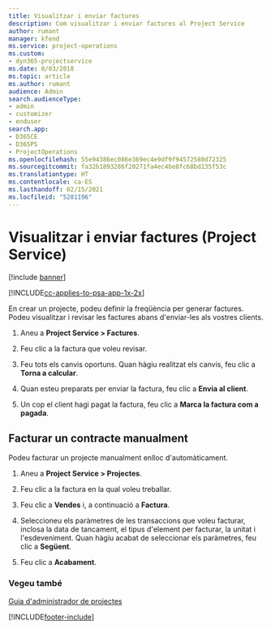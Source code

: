 ```yaml
---
title: Visualitzar i enviar factures
description: Com visualitzar i enviar factures al Project Service
author: rumant
manager: kfend
ms.service: project-operations
ms.custom:
- dyn365-projectservice
ms.date: 8/03/2018
ms.topic: article
ms.author: rumant
audience: Admin
search.audienceType:
- admin
- customizer
- enduser
search.app:
- D365CE
- D365PS
- ProjectOperations
ms.openlocfilehash: 55e94386ec086e369ec4e9df9f94572580d72325
ms.sourcegitcommit: fa32b1893286f20271fa4ec4be8fc68bd135f53c
ms.translationtype: HT
ms.contentlocale: ca-ES
ms.lasthandoff: 02/15/2021
ms.locfileid: "5281196"
---
```

# <a name="view-and-send-invoices-project-service"></a>Visualitzar i enviar factures (Project Service)

[!include [banner](../includes/psa-now-project-operations.md)]

[!INCLUDE[cc-applies-to-psa-app-1x-2x](../includes/cc-applies-to-psa-app-1x-2x.md)]

En crear un projecte, podeu definir la freqüència per generar factures. Podeu visualitzar i revisar les factures abans d'enviar-les als vostres clients.  
  
1.  Aneu a **Project Service > Factures**.  
  
2.  Feu clic a la factura que voleu revisar.  
  
3.  Feu tots els canvis oportuns. Quan hàgiu realitzat els canvis, feu clic a **Torna a calcular**.  
  
4.  Quan esteu preparats per enviar la factura, feu clic a **Envia al client**.  
  
5.  Un cop el client hagi pagat la factura, feu clic a **Marca la factura com a pagada**.  
  
## <a name="manually-invoice-a-contract"></a>Facturar un contracte manualment  
 Podeu facturar un projecte manualment enlloc d'automàticament.  
  
1.  Aneu a **Project Service > Projectes**.  
  
2.  Feu clic a la factura en la qual voleu treballar.  
  
3.  Feu clic a **Vendes** i, a continuació a **Factura**.  
  
4.  Seleccioneu els paràmetres de les transaccions que voleu facturar, inclosa la data de tancament, el tipus d'element per facturar, la unitat i l'esdeveniment. Quan hàgiu acabat de seleccionar els paràmetres, feu clic a **Següent**.  
  
5.  Feu clic a **Acabament**.  
  
### <a name="see-also"></a>Vegeu també  
 [Guia d'administrador de projectes](../psa/project-manager-guide.md)


[!INCLUDE[footer-include](../includes/footer-banner.md)]